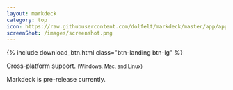 ```yaml
---
layout: markdeck
category: top
icon: https://raw.githubusercontent.com/dolfelt/markdeck/master/app/app.png
screenShot: /images/screenshot.png
---
```


<div class="text-center">
  {% include download_btn.html class="btn-landing btn-lg" %}
</div>

Cross-platform support. <small style="white-space: nowrap;">(Windows, Mac, and Linux)</small>

<p class="notice">
  Markdeck is pre-release currently.
</p>
